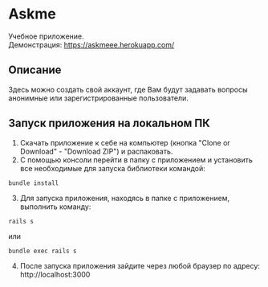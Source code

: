# Askme

Учебное приложение.  
Демонстрация: https://askmeee.herokuapp.com/  

## Описание
Здесь можно создать свой аккаунт, где Вам будут задавать вопросы анонимные или зарегистрированные пользователи.

## Запуск приложения на локальном ПК
1. Скачать приложение к себе на компьютер (кнопка "Clone or Download" - "Download ZIP") и распаковать.
2. С помощью консоли перейти в папку с приложением и установить все необходимые для запуска библиотеки командой:
```
bundle install
```
3. Для запуска приложения, находясь в папке с приложением, выполнить команду:
```
rails s
```
  или
```
bundle exec rails s
```
4. После запуска приложения зайдите через любой браузер по адресу: http://localhost:3000
